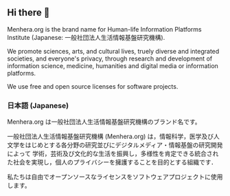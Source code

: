 ## Hi there 👋

Menhera.org is the brand name for Human-life Information Platforms Institute (Japanese: 一般社団法人生活情報基盤研究機構).

We promote sciences, arts, and cultural lives, truely diverse and integrated societies, and everyone's privacy,
through research and development of information science, medicine, humanities and digital media or information platforms.

We use free and open source licenses for software projects.

### 日本語 (Japanese)

Menhera.org は一般社団法人生活情報基盤研究機構のブランド名です。

一般社団法人生活情報基盤研究機構 (Menhera.org) は，情報科学，医学及び人文学をはじめとする各分野の研究並びにデジタルメディア・情報基盤の研究開発によって
学術，芸術及び文化的な生活を振興し，多様性を肯定できる統合された社会を実現し，個人のプライバシーを擁護することを目的とする組織です．

私たちは自由でオープンソースなライセンスをソフトウェアプロジェクトに使用します。

<!--

**Here are some ideas to get you started:**

🙋‍♀️ A short introduction - what is your organization all about?
🌈 Contribution guidelines - how can the community get involved?
👩‍💻 Useful resources - where can the community find your docs? Is there anything else the community should know?
🍿 Fun facts - what does your team eat for breakfast?
🧙 Remember, you can do mighty things with the power of [Markdown](https://docs.github.com/github/writing-on-github/getting-started-with-writing-and-formatting-on-github/basic-writing-and-formatting-syntax)
-->
